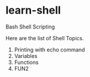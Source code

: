 # learn-shell

Bash Shell Scripting

Here are the list of Shell Topics.

1. Printing with echo command
2. Variables 
3. Functions 
4. FUN2

